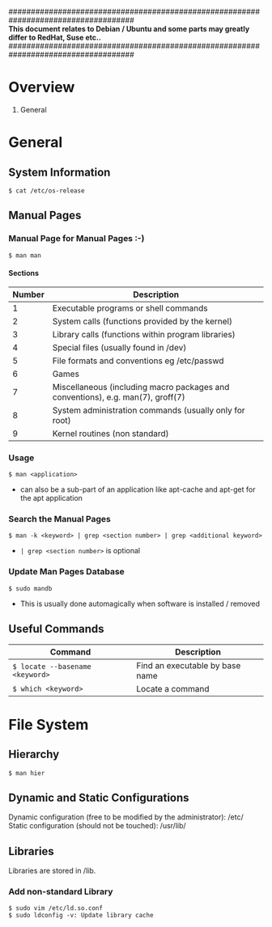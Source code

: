####################################################################################<br>
<b>This document relates to Debian / Ubuntu and some parts may greatly differ to RedHat, Suse etc..</b><br>
####################################################################################<br>



# Overview
1. General

# General

## System Information
`$ cat /etc/os-release`

## Manual Pages

### Manual Page for Manual Pages :-)
`$ man man`

#### Sections
| Number | Description |
| --- | --- |
| 1 | Executable programs or shell commands |
| 2 | System calls (functions provided by the kernel) |
| 3 | Library calls (functions within program libraries) |
| 4 | Special files (usually found in /dev) |
| 5 | File formats and conventions eg /etc/passwd |
| 6 | Games |
| 7 | Miscellaneous (including  macro  packages  and  conventions), e.g. man(7), groff(7) |
| 8 | System administration commands (usually only for root) |
| 9 | Kernel routines (non standard) |

### Usage
`$ man <application>`
- <application> can also be a sub-part of an application like apt-cache and apt-get for the apt application

### Search the Manual Pages
`$ man -k <keyword> | grep <section number> | grep <additional keyword>`
- `| grep <section number>` is optional

### Update Man Pages Database
`$ sudo mandb`
- This is usually done automagically when software is installed / removed

## Useful Commands
| Command | Description |
| --- | --- |
| `$ locate --basename <keyword>` | Find an executable by base name |
| `$ which <keyword>` | Locate a command |

# File System

## Hierarchy
`$ man hier`

## Dynamic and Static Configurations
Dynamic configuration (free to be modified by the administrator): /etc/<br>
Static configuration (should not be touched): /usr/lib/

## Libraries
Libraries are stored in /lib.

### Add non-standard Library
`$ sudo vim /etc/ld.so.conf`<br>
`$ sudo ldconfig -v: Update library cache`
